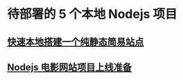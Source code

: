 # 待部署的 5 个本地 Nodejs 项目

## [快速本地搭建一个纯静态简易站点](http://coding.imooc.com/lesson/95.html#mid=3088)

## [Nodejs 电影网站项目上线准备](http://coding.imooc.com/lesson/95.html#mid=3089)

